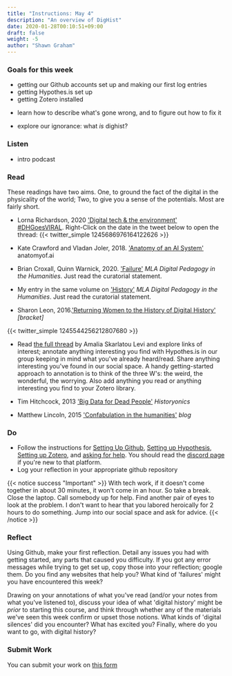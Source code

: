 ```yaml
---
title: "Instructions: May 4"
description: "An overview of DigHist"
date: 2020-01-28T00:10:51+09:00
draft: false
weight: -5
author: "Shawn Graham"
---
```


### Goals for this week

- getting our Github accounts set up and making our first log entries
- getting Hypothes.is set up
- getting Zotero installed
+ learn how to describe what's gone wrong, and to figure out how to fix it
- explore our ignorance: what _is_ dighist?

### Listen

- intro podcast

### Read

These readings have two aims. One, to ground the fact of the digital in the physicality of the world; Two, to give you a sense of the potentials. Most are fairly short.

+ Lorna Richardson, 2020 ['Digital tech & the environment'](https://twitter.com/lornarichardson/status/1245686976164122626) [#DHGoesVIRAL](https://twitter.com/hashtag/DHGoesVIRAL). Right-Click on the date in the tweet below to open the thread:
{{< twitter_simple 1245686976164122626 >}}

+ Kate Crawford and Vladan Joler, 2018. ['Anatomy of an AI System'](https://anatomyof.ai) anatomyof.ai

+ Brian Croxall, Quinn Warnick, 2020. ['Failure'](https://digitalpedagogy.hcommons.org/keyword/Failure) _MLA Digital Pedagogy in the Humanities_. Just read the curatorial statement.

+ My entry in the same volume on ['History'](https://digitalpedagogy.hcommons.org/keyword/History/) _MLA Digital Pedagogy in the Humanities_. Just read the curatorial statement.

+ Sharon Leon, 2016.['Returning Women to the History of Digital History'](http://www.6floors.org/bracket/2016/03/07/returning-women-to-the-history-of-digital-history/) _[bracket]_

{{< twitter_simple 1245544256212807680 >}}

+ Read [the full thread](https://twitter.com/amaliasl/status/1245544256212807680) by Amalia Skarlatou Levi and explore links of interest; annotate anything interesting you find with Hypothes.is in our group keeping in mind what you've already heard/read. Share anything interesting you've found in our social space. A handy getting-started approach to annotation is to think of the three W's: the weird, the wonderful, the worrying. Also add anything you read or anything interesting you find to your Zotero library.

+ Tim Hitchcock, 2013 ['Big Data for Dead People'](https://historyonics.blogspot.ca/2013/12/big-data-for-dead-people-digital.html) _Historyonics_

+ Matthew Lincoln, 2015 ['Confabulation in the humanities'](https://matthewlincoln.net/2015/03/21/confabulation-in-the-humanities.html) _blog_

### Do

- Follow the instructions for [Setting Up Github](/week/1/github), [Setting up Hypothesis](/week/1/hypothesis), [Setting up Zotero](/week/1/zotero), and [asking for help](/week/1/help). You should read the [discord page](/week/1/discord) if you're new to that platform.
- Log your reflection in your appropriate github repository

{{< notice success "Important" >}} With tech work, if it doesn't come together in about 30 minutes, it won't come in an hour. So take a break. Close the laptop. Call somebody up for help. Find another pair of eyes to look at the problem. I don't want to hear that you labored heroically for 2 hours to do something. Jump into our social space and ask for advice.
{{< /notice >}}

### Reflect

Using Github, make your first reflection. Detail any issues you had with getting started, any parts that caused you difficulty. If you got any error messages while trying to get set up, copy those into your reflection; google them. Do you find any websites that help you? What kind of 'failures' might you have encountered this week?

Drawing on your annotations of what you've read (and/or your notes from what you've listened to), discuss your idea of what 'digital history' might be _prior_ to starting this course, and think through whether any of the materials we've seen this week confirm or upset those notions. What kinds of 'digital silences' did you encounter? What has excited you? Finally, where do you want to go, with digital history?

### Submit Work

You can submit your work on [this form](https://docs.google.com/forms/d/e/1FAIpQLSc3iURU-J6usI6994Hm9MkBsIViOEbnoIyqtxhmhXbFW8raAw/viewform?usp=sf_link)
